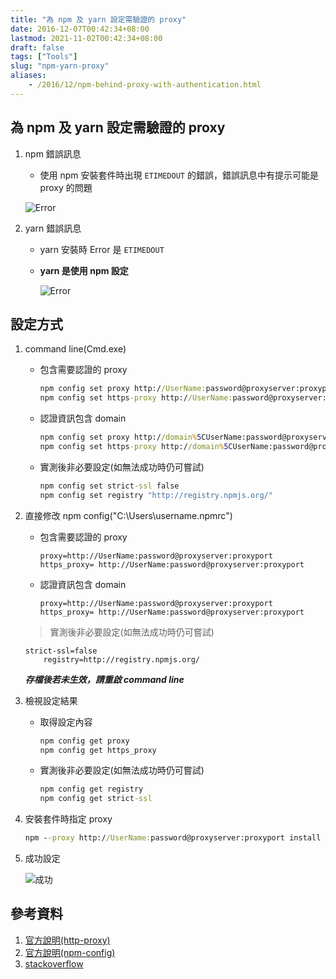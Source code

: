 ```yaml
---
title: "為 npm 及 yarn 設定需驗證的 proxy"
date: 2016-12-07T00:42:34+08:00
lastmod: 2021-11-02T00:42:34+08:00
draft: false
tags: ["Tools"]
slug: "npm-yarn-proxy"
aliases:
    - /2016/12/npm-behind-proxy-with-authentication.html
---
```

## 為 npm 及 yarn 設定需驗證的 proxy

1. npm 錯誤訊息
    - 使用 npm 安裝套件時出現 `ETIMEDOUT` 的錯誤，錯誤訊息中有提示可能是 proxy 的問題

    ![Error](https://cloud.githubusercontent.com/assets/3851540/21705165/330c26f8-d3f9-11e6-9a2b-4a1d4ef6af45.png)

2. yarn 錯誤訊息
    - yarn 安裝時 Error 是 `ETIMEDOUT`
    - **yarn 是使用 npm 設定**

        ![Error](https://cloud.githubusercontent.com/assets/3851540/21705166/332f9ec6-d3f9-11e6-80c1-676509d35b63.png)

## 設定方式

1. command line(Cmd.exe)
    - 包含需要認證的 proxy

        ```cmd
        npm config set proxy http://UserName:password@proxyserver:proxyport
        npm config set https-proxy http://UserName:password@proxyserver:proxyport
        ```

    - 認證資訊包含 domain

        ```cmd
        npm config set proxy http://domain%5CUserName:password@proxyserver:proxyport
        npm config set https-proxy http://domain%5CUserName:password@proxyserver:proxyport
        ```

    - 實測後非必要設定(如無法成功時仍可嘗試)

        ```cmd
        npm config set strict-ssl false
        npm config set registry "http://registry.npmjs.org/"
        ```

2. 直接修改 npm config("C:\Users\username\.npmrc")
    - 包含需要認證的 proxy

        ```config
        proxy=http://UserName:password@proxyserver:proxyport
        https_proxy= http://UserName:password@proxyserver:proxyport
        ```

    - 認證資訊包含 domain

        ```config
        proxy=http://UserName:password@proxyserver:proxyport
        https_proxy= http://UserName:password@proxyserver:proxyport
        ```

    >  實測後非必要設定(如無法成功時仍可嘗試)

    ```config
    strict-ssl=false
        registry=http://registry.npmjs.org/
    ```

    ***存檔後若未生效，請重啟 command line***

3. 檢視設定結果

    - 取得設定內容

        ```cmd
        npm config get proxy
        npm config get https_proxy
        ```

    - 實測後非必要設定(如無法成功時仍可嘗試)

        ```cmd
        npm config get registry
        npm config get strict-ssl
        ```

4. 安裝套件時指定 proxy

    ```cmd
    npm --proxy http://UserName:password@proxyserver:proxyport install -g  packagename
    ```

5. 成功設定

    ![成功](https://cloud.githubusercontent.com/assets/3851540/21705167/334bb958-d3f9-11e6-8390-6d40ea7037a3.png)

## 參考資料

1. [官方說明(http-proxy)](https://www.npmjs.com/package/http-proxy)
2. [官方說明(npm-config)](https://docs.npmjs.com/cli/config)
3. [stackoverflow](http://stackoverflow.com/questions/25660936/using-npm-behind-corporate-proxy-pac)
